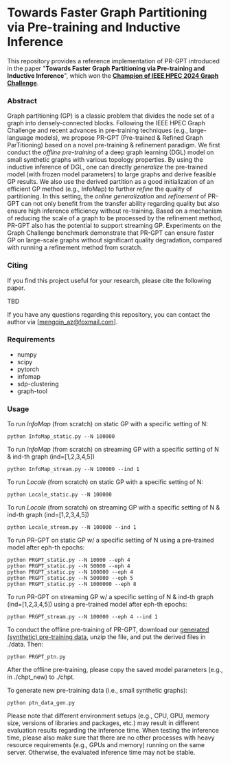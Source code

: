 # Towards Faster Graph Partitioning via Pre-training and Inductive Inference

This repository provides a reference implementation of PR-GPT introduced in the paper "**Towards Faster Graph Partitioning via Pre-training and Inductive Inference**", which won the [**Champion of IEEE HPEC 2024 Graph Challenge**](https://graphchallenge.mit.edu/champions).

### Abstract
Graph partitioning (GP) is a classic problem that divides the node set of a graph into densely-connected blocks. Following the IEEE HPEC Graph Challenge and recent advances in pre-training techniques (e.g., large-language models), we propose PR-GPT (Pre-trained & Refined Graph ParTitioning) based on a novel pre-training & refinement paradigm. We first conduct the *offline pre-training* of a deep graph learning (DGL) model on small synthetic graphs with various topology properties. By using the inductive inference of DGL, one can directly *generalize* the pre-trained model (with frozen model parameters) to large graphs and derive feasible GP results. We also use the derived partition as a good initialization of an efficient GP method (e.g., InfoMap) to further *refine* the quality of partitioning. In this setting, the *online generalization* and *refinement* of PR-GPT can not only benefit from the transfer ability regarding quality but also ensure high inference efficiency without re-training. Based on a mechanism of reducing the scale of a graph to be processed by the refinement method, PR-GPT also has the potential to support streaming GP. Experiments on the Graph Challenge benchmark demonstrate that PR-GPT can ensure faster GP on large-scale graphs without significant quality degradation, compared with running a refinement method from scratch.

### Citing
If you find this project useful for your research, please cite the following paper.

TBD

If you have any questions regarding this repository, you can contact the author via [mengqin_az@foxmail.com].

### Requirements
* numpy
* scipy
* pytorch
* infomap
* sdp-clustering
* graph-tool

### Usage

To run *InfoMap* (from scratch) on static GP with a specific setting of N:
~~~
python InfoMap_static.py --N 100000
~~~
To run *InfoMap* (from scratch) on streaming GP with a specific setting of N & ind-th graph (ind=[1,2,3,4,5])
~~~
python InfoMap_stream.py --N 100000 --ind 1
~~~

To run *Locale* (from scratch) on static GP with a specific setting of N:
~~~
python Locale_static.py --N 100000
~~~
To run *Locale* (from scratch) on streaming GP with a specific setting of N & ind-th graph (ind=[1,2,3,4,5])
~~~
python Locale_stream.py --N 100000 --ind 1
~~~

To run PR-GPT on static GP w/ a specific setting of N using a pre-trained model after eph-th epochs:
~~~
python PRGPT_static.py --N 10000 --eph 4
python PRGPT_static.py --N 50000 --eph 4
python PRGPT_static.py --N 100000 --eph 4
python PRGPT_static.py --N 500000 --eph 5
python PRGPT_static.py --N 1000000 --eph 8
~~~
To run PR-GPT on streaming GP w/ a specific setting of N & ind-th graph (ind=[1,2,3,4,5]) using a pre-trained model after eph-th epochs:
~~~
python PRGPT_stream.py --N 100000 --eph 4 --ind 1
~~~

To conduct the offline pre-training of PR-GPT, download our [generated (synthetic) pre-training data](https://hkustconnect-my.sharepoint.com/:u:/g/personal/mqinae_connect_ust_hk/EU29ZyTZA6VChRakolwFHvoBO7qdjTHJFatl0056p8-bbA?e=CUAMD7), unzip the file, and put the derived files in ./data. Then:
~~~
python PRGPT_ptn.py
~~~
After the offline pre-training, please copy the saved model parameters (e.g., in ./chpt_new) to ./chpt.

To generate new pre-training data (i.e., small synthetic graphs):
~~~
python ptn_data_gen.py
~~~

Please note that different environment setups (e.g., CPU, GPU, memory size, versions of libraries and packages, etc.) may result in different evaluation results regarding the inference time. When testing the inference time, please also make sure that there are no other processes with heavy resource requirements (e.g., GPUs and memory) running on the same server. Otherwise, the evaluated inference time may not be stable.
